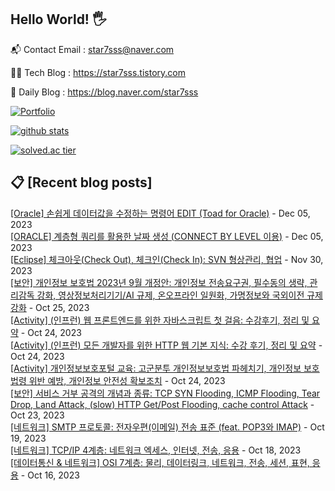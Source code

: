 ## Hello World! 🖐

📬 Contact Email : star7sss@naver.com

👨‍💻 Tech Blog : https://star7sss.tistory.com

🤪 Daily Blog : https://blog.naver.com/star7sss

[![Portfolio](https://img.shields.io/badge/Portfolio-%23000000.svg?style=for-the-badge&logo=firefox&logoColor=#FF7139)](https://fern-way-13f.notion.site/Jang-Thang-3b7b327981a2456c8ee5952eadb848b9)

[![github stats](https://github-readme-stats.vercel.app/api?username=jangThang&show_icons=true&hide_border=False)](https://star7sss.tistory.com)

[![solved.ac tier](http://mazassumnida.wtf/api/v2/generate_badge?boj=star7sss)](https://solved.ac/star7sss)

## 📋 [Recent blog posts]
[[Oracle] 손쉽게 데이터값을 수정하는 명령어 EDIT (Toad for Oracle)](https://star7sss.tistory.com/1002) - Dec 05, 2023<br>
[[ORACLE] 계층형 쿼리를 활용한 날짜 생성 (CONNECT BY LEVEL 이용)](https://star7sss.tistory.com/1001) - Dec 05, 2023<br>
[[Eclipse] 체크아웃(Check Out), 체크인(Check In): SVN 형상관리, 협업](https://star7sss.tistory.com/1000) - Nov 30, 2023<br>
[[보안] 개인정보 보호법 2023년 9월 개정안: 개인정보 전송요구권, 필수동의 생략, 관리감독 강화, 영상정보처리기기/AI 규제, 온오프라인 일원화, 가명정보와 국외이전 규제 강화](https://star7sss.tistory.com/999) - Oct 25, 2023<br>
[[Activity] (인프런) 웹 프론트엔드를 위한 자바스크립트 첫 걸음: 수강후기, 정리 및 요약](https://star7sss.tistory.com/998) - Oct 24, 2023<br>
[[Activity] (인프런) 모든 개발자를 위한 HTTP 웹 기본 지식: 수강 후기, 정리 및 요약](https://star7sss.tistory.com/997) - Oct 24, 2023<br>
[[Activity] 개인정보보호포털 교육: 고군분투 개인정보보호법 파헤치기, 개인정보 보호법령 위반 예방, 개인정보 안전성 확보조치](https://star7sss.tistory.com/996) - Oct 24, 2023<br>
[[보안] 서비스 거부 공격의 개념과 종류: TCP SYN Flooding, ICMP Flooding, Tear Drop, Land Attack, (slow) HTTP Get/Post Flooding, cache control Attack](https://star7sss.tistory.com/995) - Oct 23, 2023<br>
[[네트워크] SMTP 프로토콜: 전자우편(이메일) 전송 표준 (feat. POP3와 IMAP)](https://star7sss.tistory.com/994) - Oct 19, 2023<br>
[[네트워크] TCP/IP 4계층: 네트워크 엑세스, 인터넷, 전송, 응용](https://star7sss.tistory.com/993) - Oct 18, 2023<br>
[[데이터통신 & 네트워크] OSI 7계층: 물리, 데이터링크, 네트워크, 전송, 세션, 표현, 응용](https://star7sss.tistory.com/992) - Oct 16, 2023<br>
